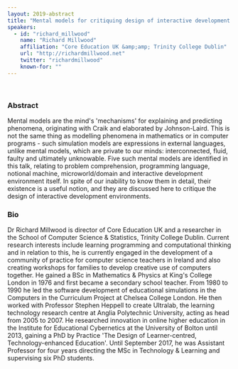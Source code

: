 ```yaml
---
layout: 2019-abstract
title: "Mental models for critiquing design of interactive development environments"
speakers:
  - id: "richard_millwood"
    name: "Richard Millwood"
    affiliation: "Core Education UK &amp;amp; Trinity College Dublin"
    url: "http://richardmillwood.net"
    twitter: "richardmillwood"
    known-for: ""
---
```


<br/>

### Abstract

Mental models are the mind's 'mechanisms' for explaining and predicting phenomena, originating with Craik and elaborated by Johnson-Laird. This is not the same thing as modelling phenomena in mathematics or in computer programs - such simulation models are expressions in external languages, unlike mental models, which are private to our minds: interconnected, fluid, faulty and ultimately unknowable. Five such mental models are identified in this talk, relating to problem comprehension, programming language, notional machine, microworld/domain and interactive development environment itself. In spite of our inability to know them in detail, their existence is a useful notion, and they are discussed here to critique the design of interactive development environments.

### Bio

Dr Richard Millwood is director of Core Education UK and a researcher in the School of Computer Science &amp; Statistics, Trinity College Dublin. Current research interests include learning programming and computational thinking and in relation to this, he is currently engaged in the development of a community of practice for computer science teachers in Ireland and also creating workshops for families to develop creative use of computers together. He gained a BSc in Mathematics &amp; Physics at King's College London in 1976 and first became a secondary school teacher. From 1980 to 1990 he led the software development of educational simulations in the Computers in the Curriculum Project at Chelsea College London. He then worked with Professor Stephen Heppell to create Ultralab, the learning technology research centre at Anglia Polytechnic University, acting as head from 2005 to 2007. He researched innovation in online higher education in the Institute for Educational Cybernetics at the University of Bolton until 2013, gaining a PhD by Practice 'The Design of Learner-centred, Technology-enhanced Education'. Until September 2017, he was Assistant Professor for four years directing the MSc in Technology &amp; Learning and supervising six PhD students.

